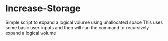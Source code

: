 # Increase-Storage
Simple script to expand a logical volume using unallocated space
This uses some basic user inputs and then will run the command to recursively expand a logical volume
